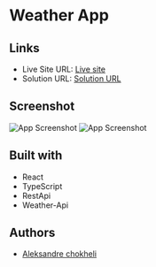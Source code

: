 # Weather App

## Links

- Live Site URL: [Live site](https://weatherapp-kohl-rho.vercel.app/)
- Solution URL: [Solution URL](https://github.com/aleksandrre/Weatherapp)

## Screenshot
![App Screenshot](https://github.com/aleksandrre/Weatherapp/assets/108459639/e7b246f2-2b48-4d26-b086-2234f52d219b)
![App Screenshot](https://github.com/aleksandrre/Weatherapp/assets/108459639/91f4978d-9918-4caf-b185-dc36c120cecd)
## Built with
- React
- TypeScript
- RestApi
- Weather-Api
## Authors
- [Aleksandre chokheli](https://github.com/aleksandrre)

